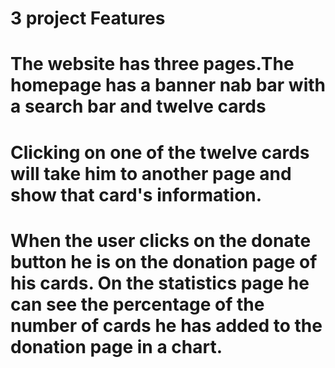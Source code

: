 # 3 project Features


# The website has three pages.The homepage has a banner nab bar with a search bar and twelve cards

# Clicking on one of the twelve cards will take him to another page and show that card's information.

# When the user clicks on the donate button he is on the donation page of his cards.  On the statistics page he can see the percentage of the number of cards he has added to the donation page in a chart.

